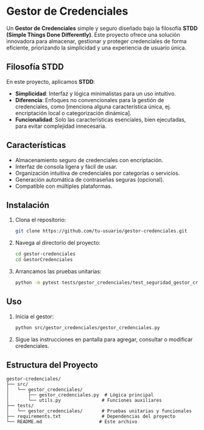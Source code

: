 # Gestor de Credenciales

Un **Gestor de Credenciales** simple y seguro diseñado bajo la filosofía **STDD (Simple Things Done Differently)**. Este proyecto ofrece una solución innovadora para almacenar, gestionar y proteger credenciales de forma eficiente, priorizando la simplicidad y una experiencia de usuario única.

## Filosofía STDD
En este proyecto, aplicamos **STDD**:
- **Simplicidad**: Interfaz y lógica minimalistas para un uso intuitivo.
- **Diferencia**: Enfoques no convencionales para la gestión de credenciales, como [menciona alguna característica única, ej. encriptación local o categorización dinámica].
- **Funcionalidad**: Solo las características esenciales, bien ejecutadas, para evitar complejidad innecesaria.

## Características
- Almacenamiento seguro de credenciales con encriptación.
- Interfaz de consola ligera y fácil de usar.
- Organización intuitiva de credenciales por categorías o servicios.
- Generación automática de contraseñas seguras (opcional).
- Compatible con múltiples plataformas.

## Instalación
1. Clona el repositorio:
   ```bash
   git clone https://github.com/tu-usuario/gestor-credenciales.git
   ```
2. Navega al directorio del proyecto:
   ```bash
   cd gestor-credenciales
   cd GestorCredenciales
   ```
3. Arrancamos las pruebas unitarias:
   ```bash
   python -m pytest tests/gestor_credenciales/test_seguridad_gestor_credenciales.py -v
   ```

## Uso
1. Inicia el gestor:
   ```bash
   python src/gestor_credenciales/gestor_credenciales.py
   ```
2. Sigue las instrucciones en pantalla para agregar, consultar o modificar credenciales.

## Estructura del Proyecto
```
gestor-credenciales/
├── src/
│   └── gestor_credenciales/
│       ├── gestor_credenciales.py  # Lógica principal
│       └── utils.py               # Funciones auxiliares
├── tests/
│   └── gestor_credenciales/       # Pruebas unitarias y funcionales
├── requirements.txt               # Dependencias del proyecto
└── README.md                     # Este archivo
```
